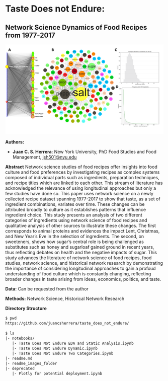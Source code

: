 # Taste Does not Endure: 
## Network Science Dynamics of Food Recipes from 1977-2017

![alt text](https://github.com/juancsherrera/taste_does_not_endure/raw/main/readme_images_files/cross_sectional_github.png)

**Authors:** 
- **Juan C. S. Herrera**: New York University, PhD Food Studies and Food Management, jsh501@nyu.edu

**Abstract**  Network science studies of food recipes offer insights into food culture and food preferences by investigating recipes as complex systems composed of individual parts such as ingredients, preparation techniques, and recipe titles which are linked to each other. This stream of literature has acknowledged the relevance of using longitudinal approaches but only a few studies have done so. This paper uses network science on a newly collected recipe dataset spanning 1977-2017 to show that taste, as a set of ingredient combinations, variates over time. These changes can be attributed broadly to culture as it establishes patterns that influence ingredient choice. This study presents an analysis of two different categories of ingredients using network science of food recipes and qualitative analysis of other sources to illustrate these changes. The first corresponds to animal proteins and evidences the impact Lent, Christmas, and New Year’s Eve in the selection of ingredients. The second, on sweeteners, shows how sugar’s central role is being challenged as substitutes such as honey and sugarloaf gained ground in recent years, thus reflecting debates on health and the negative impacts of sugar. This study advances the literature of network science of food recipes, food studies, network science, and historical network research by demonstrating the importance of considering longitudinal approaches to gain a profoud understanding of food culture which is constantly changing, reflecting broader changes in taste arising from ideas, economics, politics, and taste.

**Data:** Can be requested from the author

**Methods:** Network Science, Historical Network Research

**Directory Structure**

```
$ pwd
https://github.com/juancsherrera/taste_does_not_endure/

$ ls
|- notebooks/
   |- Taste Does Not Endure EDA and Static Analysis.ipynb
   |- Taste Does Not Endure Dynamic.ipynb
   |- Taste Does Not Endure Two Categories.ipynb
|- readme.md
|- readme_images_folder
|- deprecated
   |- Plotly for potential deployment.ipynb
```
